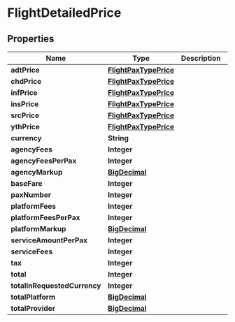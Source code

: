 # FlightDetailedPrice

## Properties
Name | Type | Description | Notes
------------ | ------------- | ------------- | -------------
**adtPrice** | [**FlightPaxTypePrice**](FlightPaxTypePrice.md) |  |  [optional]
**chdPrice** | [**FlightPaxTypePrice**](FlightPaxTypePrice.md) |  |  [optional]
**infPrice** | [**FlightPaxTypePrice**](FlightPaxTypePrice.md) |  |  [optional]
**insPrice** | [**FlightPaxTypePrice**](FlightPaxTypePrice.md) |  |  [optional]
**srcPrice** | [**FlightPaxTypePrice**](FlightPaxTypePrice.md) |  |  [optional]
**ythPrice** | [**FlightPaxTypePrice**](FlightPaxTypePrice.md) |  |  [optional]
**currency** | **String** |  |  [optional]
**agencyFees** | **Integer** |  |  [optional]
**agencyFeesPerPax** | **Integer** |  |  [optional]
**agencyMarkup** | [**BigDecimal**](BigDecimal.md) |  |  [optional]
**baseFare** | **Integer** |  |  [optional]
**paxNumber** | **Integer** |  |  [optional]
**platformFees** | **Integer** |  |  [optional]
**platformFeesPerPax** | **Integer** |  |  [optional]
**platformMarkup** | [**BigDecimal**](BigDecimal.md) |  |  [optional]
**serviceAmountPerPax** | **Integer** |  |  [optional]
**serviceFees** | **Integer** |  |  [optional]
**tax** | **Integer** |  |  [optional]
**total** | **Integer** |  |  [optional]
**totalInRequestedCurrency** | **Integer** |  |  [optional]
**totalPlatform** | [**BigDecimal**](BigDecimal.md) |  |  [optional]
**totalProvider** | [**BigDecimal**](BigDecimal.md) |  |  [optional]
